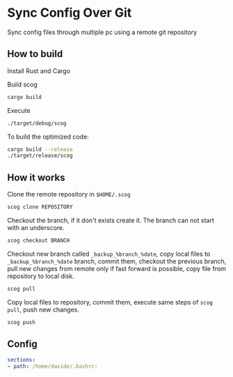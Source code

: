 # Sync Config Over Git

Sync config files through multiple pc using a remote git repository

## How to build

Install Rust and Cargo

Build scog
```bash
cargo build
```

Execute
```bash
./target/debug/scog
```

To build the optimized code:
```bash
cargo build --release
./target/release/scog
```

## How it works

Clone the remote repository in `$HOME/.scog`
```bash
scog clone REPOSITORY
```

Checkout the branch, if it don't exists create it. The branch can not start with an underscore.
```bash
scog checkout BRANCH
```

Checkout new branch called `_backup_%branch_%date`, copy local files to `_backup_%branch_%date` branch, commit them,
checkout the previous branch, pull new changes from remote only if fast forward is possible, copy file from repository to local disk.
```bash
scog pull
```

Copy local files to repository, commit them, execute same steps of `scog pull`, push new changes.
```bash
scog push
```

## Config

```yaml
sections:
- path: /home/davide/.bashrc:
```